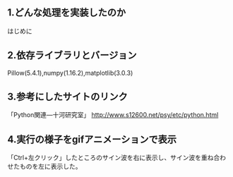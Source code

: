 1.どんな処理を実装したのか
--------------
はじめに
 
2.依存ライブラリとバージョン
-------------
Pillow(5.4.1),numpy(1.16.2),matplotlib(3.0.3)
  
3.参考にしたサイトのリンク
-------------
「Python関連―十河研究室」 http://www.s12600.net/psy/etc/python.html

4.実行の様子をgifアニメーションで表示
-------------
「Ctrl+左クリック」したところのサイン波を右に表示し、サイン波を重ね合わせたものを左に表示した。
